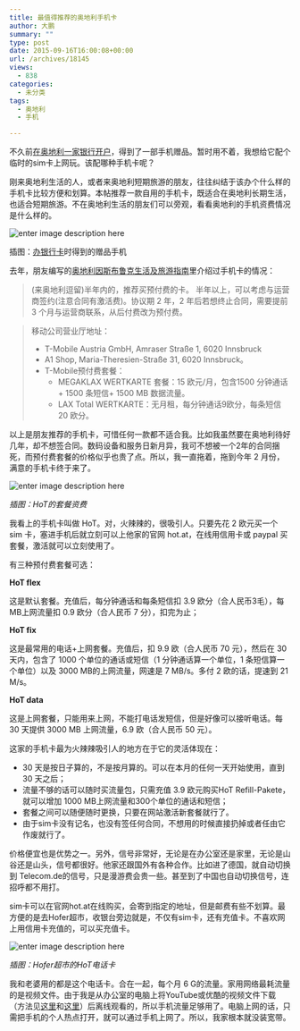```yaml
---
title: 最值得推荐的奥地利手机卡
author: 大鹏
summary: ""
type: post
date: 2015-09-16T16:00:08+00:00
url: /archives/18145
views:
  - 838
categories:
  - 未分类
tags:
  - 奥地利
  - 手机

---
```

不久前[在奥地利一家银行开户][1]，得到了一部手机赠品。暂时用不着，我想给它配个临时的sim卡上网玩。该配哪种手机卡呢？

刚来奥地利生活的人，或者来奥地利短期旅游的朋友，往往纠结于该办个什么样的手机卡比较方便和划算。本帖推荐一款自用的手机卡，既适合在奥地利长期生活，也适合短期旅游。不在奥地利生活的朋友们可以旁观，看看奥地利的手机资费情况是什么样的。

![enter image description here][2]

插图：[办银行卡][1]时得到的赠品手机

去年，朋友编写的[奥地利因斯布鲁克生活及旅游指南][3]里介绍过手机卡的情况：

> (来奥地利逗留)半年内的，推荐买预付费的卡。 半年以上，可以考虑与运营商签约(注意合同有激活费)。协议期 2 年，2 年后若想终止合同，需要提前 3 个月与运营商联系，从后付费改为预付费。
    
> 移动公司营业厅地址：
> 
>   * T-Mobile Austria GmbH, Amraser Straße 1, 6020 Innsbruck
>   * A1 Shop, Maria-Theresien-Straße 31, 6020 Innsbruck。
>   * T-Mobile预付费套餐： 
>       * MEGAKLAX WERTKARTE 套餐：15 欧元/月，包含1500 分钟通话+ 1500 条短信+ 1500 MB 数据流量。
>       * LAX Total WERTKARTE：无月租，每分钟通话9欧分，每条短信 20 欧分。

以上是朋友推荐的手机卡，可惜任何一款都不适合我。比如我虽然要在奥地利待好几年，却不想签合同。数码设备和服务日新月异，我可不想被一个2年的合同捆死，而预付费套餐的价格似乎也贵了点。所以，我一直拖着，拖到今年 2 月份，满意的手机卡终于来了。

![enter image description here][4]

_插图：HoT的套餐资费_

我看上的手机卡叫做 HoT。对，火辣辣的，很吸引人。只要先花 2 欧元买一个 sim 卡，塞进手机后就立刻可以上他家的官网 hot.at，在线用信用卡或 paypal 买套餐，激活就可以立刻使用了。

有三种预付费套餐可选：

**HoT flex**
  
这是默认套餐。充值后，每分钟通话和每条短信扣 3.9 欧分（合人民币3毛），每 MB上网流量扣 0.9 欧分（合人民币 7 分），扣完为止；

**HoT fix**
  
这是最常用的电话+上网套餐。充值后，扣 9.9 欧（合人民币 70 元），然后在 30 天内，包含了 1000 个单位的通话或短信（1 分钟通话算一个单位，1 条短信算一个单位）以及 3000 MB的上网流量，网速是 7 MB/s。多付 2 欧的话，提速到 21 M/s。

**HoT data**
  
这是上网套餐，只能用来上网，不能打电话发短信，但是好像可以接听电话。每 30 天提供 3000 MB 上网流量，6.9 欧（合人民币 50 元）。

这家的手机卡最为火辣辣吸引人的地方在于它的灵活体现在：

  * 30 天是按日子算的，不是按月算的。可以在本月的任何一天开始使用，直到 30 天之后；
  * 流量不够的话可以随时买流量包，只需充值 3.9 欧元购买HoT Refill-Pakete，就可以增加 1000 MB上网流量和300个单位的通话和短信；
  * 套餐之间可以随便随时更换，只要在网站激活新套餐就行了。
  * 由于sim卡没有记名，也没有签任何合同，不想用的时候直接扔掉或者任由它作废就行了。

价格便宜也是优势之一。另外，信号非常好，无论是在办公室还是家里，无论是山谷还是山头，信号都很好。他家还跟国外有各种合作。比如进了德国，就自动切换到 Telecom.de的信号，只是漫游费会贵一些。甚至到了中国也自动切换信号，连招呼都不用打。

sim卡可以在官网hot.at在线购买，会寄到指定的地址，但是邮费有些不划算。最方便的是去Hofer超市，收银台旁边就是，不仅有sim卡，还有充值卡。不喜欢网上用信用卡充值的，可以买充值卡。

![enter image description here][5]

_插图：Hofer超市的HoT电话卡_

我和老婆用的都是这个电话卡。合在一起，每个月 6 G的流量。家用网络最耗流量的是视频文件。由于我是从办公室的电脑上将YouTube或优酷的视频文件下载（方法见[这里][6]和[这里][7]）后离线观看的，所以手机流量足够用了。电脑上网的话，只需把手机的个人热点打开，就可以通过手机上网了。所以，我家根本就没装宽带。

 [1]: http://dapengde.com/archives/18143
 [2]: http://dapengde.com/wp-content/uploads/2015/09/2015-09-06_xperia.jpg
 [3]: http://dapengde.com/archives/17566
 [4]: https://www.hot.at/images/hot_pakete_start_fix_data.png
 [5]: http://dapengde.com/wp-content/uploads/2015/09/2015-09-06_hot.jpg
 [6]: http://dapengde.com/archives/18115
 [7]: http://dapengde.com/archives/18131
